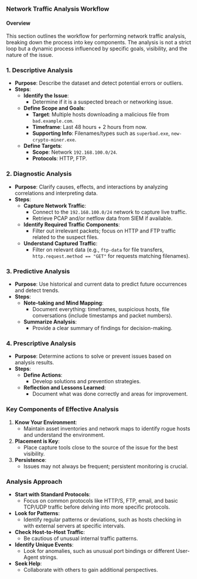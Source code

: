 ### Network Traffic Analysis Workflow
#### Overview
This section outlines the workflow for performing network traffic analysis, breaking down the process into key components. The analysis is not a strict loop but a dynamic process influenced by specific goals, visibility, and the nature of the issue.

### 1. Descriptive Analysis
- **Purpose**: Describe the dataset and detect potential errors or outliers.
- **Steps**:
    - **Identify the Issue**:
        - Determine if it is a suspected breach or networking issue.
    - **Define Scope and Goals**:
        - **Target**: Multiple hosts downloading a malicious file from `bad.example.com`.
        - **Timeframe**: Last 48 hours + 2 hours from now.
        - **Supporting Info**: Filenames/types such as `superbad.exe`, `new-crypto-miner.exe`.
    - **Define Targets**:
        - **Scope**: Network `192.168.100.0/24`.
        - **Protocols**: HTTP, FTP.

### 2. Diagnostic Analysis
- **Purpose**: Clarify causes, effects, and interactions by analyzing correlations and interpreting data.
- **Steps**:
    - **Capture Network Traffic**:
        - Connect to the `192.168.100.0/24` network to capture live traffic.
        - Retrieve PCAP and/or netflow data from SIEM if available.
    - **Identify Required Traffic Components**:
        - Filter out irrelevant packets; focus on HTTP and FTP traffic related to the suspect files.
    - **Understand Captured Traffic**:
        - Filter on relevant data (e.g., `ftp-data` for file transfers, `http.request.method == "GET"` for requests matching filenames).

### 3. Predictive Analysis
- **Purpose**: Use historical and current data to predict future occurrences and detect trends.
- **Steps**:
    - **Note-taking and Mind Mapping**:
        - Document everything: timeframes, suspicious hosts, file conversations (include timestamps and packet numbers).
    - **Summarize Analysis**:
        - Provide a clear summary of findings for decision-making.

### 4. Prescriptive Analysis
- **Purpose**: Determine actions to solve or prevent issues based on analysis results.
- **Steps**:
    - **Define Actions**:
        - Develop solutions and prevention strategies.
    - **Reflection and Lessons Learned**:
        - Document what was done correctly and areas for improvement.

### Key Components of Effective Analysis
1. **Know Your Environment**:
    - Maintain asset inventories and network maps to identify rogue hosts and understand the environment.
2. **Placement is Key**:
    - Place capture tools close to the source of the issue for the best visibility.
3. **Persistence**:
    - Issues may not always be frequent; persistent monitoring is crucial.

### Analysis Approach
- **Start with Standard Protocols**:
    - Focus on common protocols like HTTP/S, FTP, email, and basic TCP/UDP traffic before delving into more specific protocols.
- **Look for Patterns**:
    - Identify regular patterns or deviations, such as hosts checking in with external servers at specific intervals.
- **Check Host-to-Host Traffic**:
    - Be cautious of unusual internal traffic patterns.
- **Identify Unique Events**:
    - Look for anomalies, such as unusual port bindings or different User-Agent strings.
- **Seek Help**:
    - Collaborate with others to gain additional perspectives.